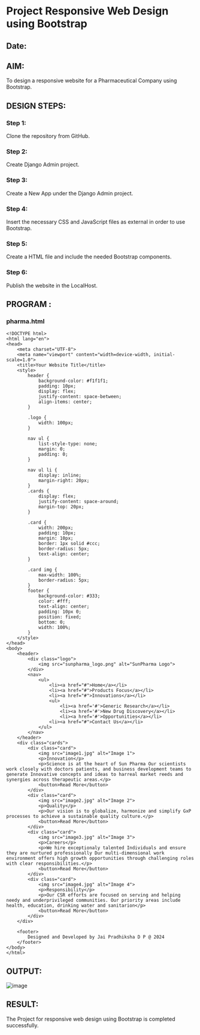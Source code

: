 # Project Responsive Web Design using Bootstrap
## Date:

## AIM:
To design a responsive website for a Pharmaceutical Company using Bootstrap.


## DESIGN STEPS:

### Step 1:
Clone the repository from GitHub.

### Step 2:
Create Django Admin project.

### Step 3:
Create a New App under the Django Admin project.

### Step 4:
Insert the necessary CSS and JavaScript files as external in order to use Bootstrap.

### Step 5:
Create a HTML file and include the needed Bootstrap components.

### Step 6:
Publish the website in the LocalHost.

## PROGRAM :
### pharma.html
```
<!DOCTYPE html>
<html lang="en">
<head>
    <meta charset="UTF-8">
    <meta name="viewport" content="width=device-width, initial-scale=1.0">
    <title>Your Website Title</title>
    <style>
        header {
            background-color: #f1f1f1;
            padding: 10px;
            display: flex;
            justify-content: space-between;
            align-items: center;
        }
        
        .logo {
            width: 100px; 
        }
        
        nav ul {
            list-style-type: none;
            margin: 0;
            padding: 0;
        }
        
        nav ul li {
            display: inline;
            margin-right: 20px;
        }
        .cards {
            display: flex;
            justify-content: space-around;
            margin-top: 20px;
        }
        
        .card {
            width: 200px;
            padding: 10px;
            margin: 10px;
            border: 1px solid #ccc;
            border-radius: 5px;
            text-align: center;
        }
        
        .card img {
            max-width: 100%;
            border-radius: 5px;
        }
        footer {
            background-color: #333;
            color: #fff;
            text-align: center;
            padding: 10px 0;
            position: fixed;
            bottom: 0;
            width: 100%;
        }
    </style>
</head>
<body>
    <header>
        <div class="logo">
            <img src="sunpharma_logo.png" alt="SunPharma Logo">
        </div>
        <nav>
            <ul>
                <li><a href="#">Home</a></li>
                <li><a href="#">Products Focus</a></li>
                <li><a href="#">Innovations</a></li>
                <ul>
                    <li><a href='#'>Generic Research</a></li>
                    <li><a href='#'>New Drug Discovery</a></li>
                    <li><a href='#'>Opportunities</a></li>
                <li><a href="#">Contact Us</a></li>
            </ul>
        </nav>
    </header>
    <div class="cards">
        <div class="card">
            <img src="image1.jpg" alt="Image 1">
            <p>Innovation</p>
            <p>Science is at the heart of Sun Pharma Our scientists work closely with doctors patients, and business development teams to generate Innovative concepts and ideas to harreal market reeds and synergies across therapeutic areas.</p>
            <button>Read More</button>
        </div>
        <div class="card">
            <img src="image2.jpg" alt="Image 2">
            <p>Quality</p>
            <p>Our vision is to globalize, harmonize and simplify GxP processes to achieve a sustainable quality culture.</p>
            <button>Read More</button>
        </div>
        <div class="card">
            <img src="image3.jpg" alt="Image 3">
            <p>Careers</p>
            <p>We hire exceptionaly talented Individuals and ensure they are nurtured professionally Dur multi-dimensional work environment offers high growth opportunities through challenging roles with clear responsibilities.</p>
            <button>Read More</button>
        </div>
        <div class="card">
            <img src="image4.jpg" alt="Image 4">
            <p>Responsibility</p>
            <p>Our CSR efforts are focused on serving and helping needy and underprivileged communities. Our priority areas include health, education, drinking water and sanitarion</p>
            <button>Read More</button>
        </div>
    </div>

    <footer>
        Designed and Developed by Jai Pradhiksha D P @ 2024
    </footer>
</body>
</html>

```

## OUTPUT:
![image](https://github.com/Jai-Pradhiksha/Pharma/assets/100289733/e626eda5-28ca-4bdc-9c1e-bc0d9ca04679)


## RESULT:
The Project for responsive web design using Bootstrap is completed successfully.
